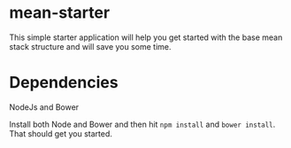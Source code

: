 # mean-starter
This simple starter application will help you get started with the base mean stack structure and will save you some time.

<h1>Dependencies</h1>
NodeJs and Bower

Install both Node and Bower and then hit <code>npm install</code> and <code>bower install</code>. That should get you started.

